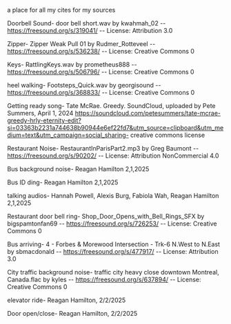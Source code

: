 a place for all my cites for my sources

Doorbell Sound- door bell short.wav by kwahmah_02 -- https://freesound.org/s/319041/ -- License: Attribution 3.0

Zipper- Zipper Weak Pull 01 by Rudmer_Rotteveel -- https://freesound.org/s/536238/ -- License: Creative Commons 0

Keys- RattlingKeys.wav by prometheus888 -- https://freesound.org/s/506796/ -- License: Creative Commons 0

heel walking- Footsteps_Quick.wav by georgisound -- https://freesound.org/s/368833/ -- License: Creative Commons 0

Getting ready song- Tate McRae. Greedy. SoundCloud, uploaded by Pete Summers, April 1, 2024 https://soundcloud.com/petesummers/tate-mcrae-greedy-hrly-eternity-edit?si=03363b2231a744638b90944e6ef22fd7&utm_source=clipboard&utm_medium=text&utm_campaign=social_sharing- creative commons license 

Restaurant Noise- RestaurantInParisPart2.mp3 by Greg Baumont -- https://freesound.org/s/90202/ -- License: Attribution NonCommercial 4.0

Bus background noise- Reagan Hamilton 2,1,2025

Bus ID ding- Reagan Hamilton 2,1,2025

talking audios- Hannah Powell, Alexis Burg, Fabiola Wah, Reagan Hamilton 2,1,2025

Restaurant door bell ring- Shop_Door_Opens_with_Bell_Rings_SFX by bigspamtonfan69 -- https://freesound.org/s/726253/ -- License: Creative Commons 0

Bus arriving- 4 - Forbes & Morewood Intersection - Trk-6 N.West to N.East by sbmacdonald -- https://freesound.org/s/477917/ -- License: Attribution 3.0

City traffic background noise- traffic city heavy close downtown Montreal, Canada.flac by kyles -- https://freesound.org/s/637894/ -- License: Creative Commons 0

elevator ride- Reagan Hamilton, 2/2/2025

Door open/close- Reagan Hamilton, 2/2/2025
